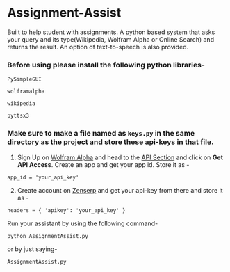 # Assignment-Assist
Built to help student with assignments. A python based system that asks your query and its type(Wikipedia, Wolfram Alpha or Online Search) and returns the result. An option of text-to-speech is also provided. 
### Before using please install the following python libraries-
```PySimpleGUI```

```wolframalpha```

```wikipedia```

```pyttsx3```


### Make sure to make a file named as ```keys.py``` in the same directory as the project and store these api-keys in that file.

1. Sign Up on [Wolfram Alpha](https://www.wolframalpha.com/) and head to the [API Section](https://products.wolframalpha.com/api/) and click on **Get API Access**. Create an app and get your app id. Store it as -

```app_id = 'your_api_key'```

2. Create account on [Zenserp](https://zenserp.com/) and get your api-key from there and store it as -

```headers = { 'apikey': 'your_api_key' }```

Run your assistant by using the following command-

```python AssignmentAssist.py```

or by just saying-

```AssignmentAssist.py```
